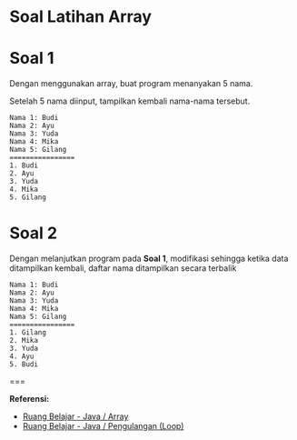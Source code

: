 # Soal Latihan Array

# Soal 1
Dengan menggunakan array, buat program menanyakan 5 nama.

Setelah 5 nama diinput, tampilkan kembali nama-nama tersebut.

```
Nama 1: Budi
Nama 2: Ayu
Nama 3: Yuda
Nama 4: Mika
Nama 5: Gilang
================
1. Budi
2. Ayu
3. Yuda
4. Mika
5. Gilang
```

# Soal 2
Dengan melanjutkan program pada **Soal 1**, modifikasi sehingga ketika data ditampilkan kembali, daftar nama ditampilkan secara terbalik

```
Nama 1: Budi
Nama 2: Ayu
Nama 3: Yuda
Nama 4: Mika
Nama 5: Gilang
================
1. Gilang
2. Mika
3. Yuda
4. Ayu
5. Budi
```

===

**Referensi:**
* [Ruang Belajar - Java / Array](../docs/10-array.md)
* [Ruang Belajar - Java / Pengulangan (Loop)](../docs/08-pengulangan.md)